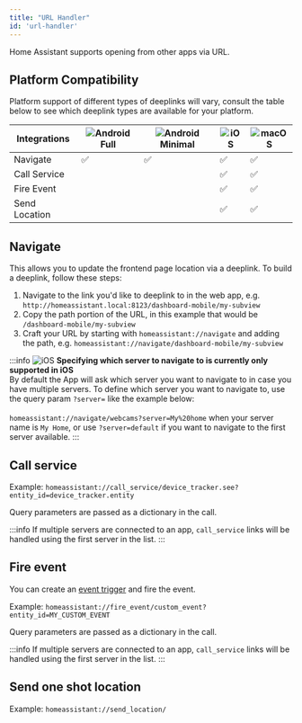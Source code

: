 ```yaml
---
title: "URL Handler"
id: 'url-handler'
---
```


Home Assistant supports opening from other apps via URL.

## Platform Compatibility

Platform support of different types of deeplinks will vary, consult the table below to see which deeplink types are available for your platform.

<table className="core-table">
  <thead>
    <tr>
      <th><strong>Integrations</strong></th>
      <th><img alt="Android" src="/assets/android.svg" /> Full</th>
      <th><img alt="Android" src="/assets/android.svg" /> Minimal</th>
      <th><img alt="iOS" src="/assets/iOS.svg" /></th>
      <th><img alt="macOS" src="/assets/macOS.svg" /></th>
      </tr>
  </thead>
    <tbody>
      <tr>
        <td>Navigate</td>
        <td>✅</td>
        <td>✅</td>
        <td>✅</td>
        <td>✅</td>
      </tr>
      <tr>
        <td>Call Service</td>
        <td></td>
        <td></td>
        <td>✅</td>
        <td>✅</td>
      </tr>
        <tr>
        <td>Fire Event</td>
        <td></td>
        <td></td>
        <td>✅</td>
        <td>✅</td>
      </tr>
        <tr>
        <td>Send Location</td>
        <td></td>
        <td></td>
        <td>✅</td>
        <td>✅</td>
      </tr>
    </tbody>
</table>

## Navigate
This allows you to update the frontend page location via a deeplink. To build a deeplink, follow these steps:

1. Navigate to the link you'd like to deeplink to in the web app, e.g. `http://homeassistant.local:8123/dashboard-mobile/my-subview`
2. Copy the path portion of the URL, in this example that would be `/dashboard-mobile/my-subview`
3. Craft your URL by starting with `homeassistant://navigate` and adding the path, e.g. `homeassistant://navigate/dashboard-mobile/my-subview`

:::info
![iOS](/assets/iOS.svg) **Specifying which server to navigate to is currently only supported in iOS**<br />
By default the App will ask which server you want to navigate to in case you have multiple servers.
To define which server you want to navigate to, use the query param `?server=` like the example below:<br /><br />
`homeassistant://navigate/webcams?server=My%20home` when your server name is `My Home`, or use `?server=default` if you want to navigate to the first server available.
:::

## Call service
Example: `homeassistant://call_service/device_tracker.see?entity_id=device_tracker.entity`

Query parameters are passed as a dictionary in the call.

:::info
If multiple servers are connected to an app, `call_service` links will be handled using the first server in the list.
:::

## Fire event
You can create an [event trigger](https://www.home-assistant.io/docs/automation/trigger/#event-trigger) and fire the event.

Example: `homeassistant://fire_event/custom_event?entity_id=MY_CUSTOM_EVENT`

Query parameters are passed as a dictionary in the call.

:::info
If multiple servers are connected to an app, `call_service` links will be handled using the first server in the list.
:::

## Send one shot location
Example: `homeassistant://send_location/`
